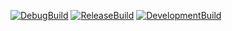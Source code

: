 [![DebugBuild](https://github.com/Aomino518/CG2/actions/workflows/DebugBuild.yml/badge.svg)](https://github.com/Aomino518/CG2/actions/workflows/DebugBuild.yml)
[![ReleaseBuild](https://github.com/Aomino518/CG2/actions/workflows/ReleaseBuild.yml/badge.svg)](https://github.com/Aomino518/CG2/actions/workflows/ReleaseBuild.yml)
[![DevelopmentBuild](https://github.com/Aomino518/CG2/actions/workflows/DevelopmentBuild.yml/badge.svg)](https://github.com/Aomino518/CG2/actions/workflows/DevelopmentBuild.yml)
